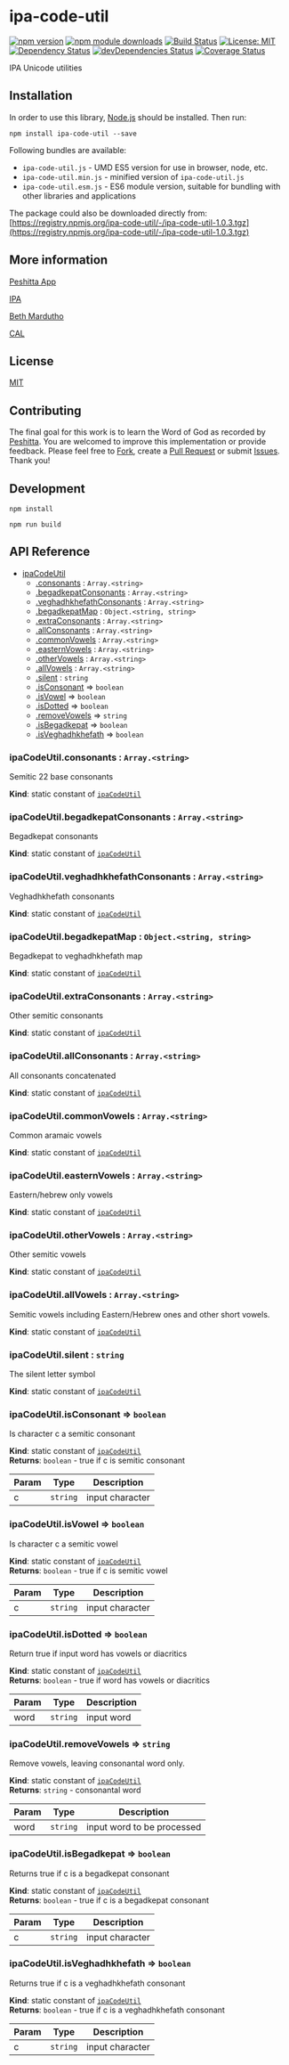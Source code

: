 # ipa-code-util

[![npm version](https://badge.fury.io/js/ipa-code-util.svg)](https://badge.fury.io/js/ipa-code-util)
[![npm module downloads](http://img.shields.io/npm/dt/ipa-code-util.svg)](https://www.npmjs.org/package/ipa-code-util)
[![Build Status](https://travis-ci.org/peshitta/ipa-code-util.svg?branch=master)](https://travis-ci.org/peshitta/ipa-code-util)
[![License: MIT](https://img.shields.io/badge/License-MIT-yellow.svg)](https://github.com/peshitta/ipa-code-util/blob/master/LICENSE)
[![Dependency Status](https://david-dm.org/peshitta/ipa-code-util.svg)](https://david-dm.org/peshitta/ipa-code-util)
[![devDependencies Status](https://david-dm.org/peshitta/ipa-code-util/dev-status.svg)](https://david-dm.org/peshitta/ipa-code-util?type=dev)
[![Coverage Status](https://coveralls.io/repos/github/peshitta/ipa-code-util/badge.svg?branch=master)](https://coveralls.io/github/peshitta/ipa-code-util?branch=master)

IPA Unicode utilities

## Installation

In order to use this library, [Node.js](https://nodejs.org) should be installed. 
Then run:
```
npm install ipa-code-util --save
```

Following bundles are available:
* `ipa-code-util.js` - UMD ES5 version for use in browser, node, etc.
* `ipa-code-util.min.js` - minified version of `ipa-code-util.js`
* `ipa-code-util.esm.js` - ES6 module version, suitable for bundling with other 
libraries and applications

The package could also be downloaded directly from:
[https://registry.npmjs.org/ipa-code-util/-/ipa-code-util-1.0.3.tgz](https://registry.npmjs.org/ipa-code-util/-/ipa-code-util-1.0.3.tgz)

## More information

[Peshitta App](https://peshitta.github.io)

[IPA](https://en.wikipedia.org/wiki/International_Phonetic_Alphabet)

[Beth Mardutho](https://sedra.bethmardutho.org/about/fonts)

[CAL](http://cal1.cn.huc.edu/searching/fullbrowser.html)

## License

[MIT](https://github.com/peshitta/ipa-code-util/blob/master/LICENSE)

## Contributing

The final goal for this work is to learn the Word of God as recorded by
[Peshitta](https://en.wikipedia.org/wiki/Peshitta).
You are welcomed to improve this implementation or provide feedback. Please
feel free to [Fork](https://help.github.com/articles/fork-a-repo/), create a
[Pull Request](https://help.github.com/articles/about-pull-requests/) or
submit [Issues](https://github.com/peshitta/ipa-code-util/issues).
Thank you!

## Development

```
npm install
```
```
npm run build
```

## API Reference

* [ipaCodeUtil](#module_ipaCodeUtil)
    * [.consonants](#module_ipaCodeUtil.consonants) : <code>Array.&lt;string&gt;</code>
    * [.begadkepatConsonants](#module_ipaCodeUtil.begadkepatConsonants) : <code>Array.&lt;string&gt;</code>
    * [.veghadhkhefathConsonants](#module_ipaCodeUtil.veghadhkhefathConsonants) : <code>Array.&lt;string&gt;</code>
    * [.begadkepatMap](#module_ipaCodeUtil.begadkepatMap) : <code>Object.&lt;string, string&gt;</code>
    * [.extraConsonants](#module_ipaCodeUtil.extraConsonants) : <code>Array.&lt;string&gt;</code>
    * [.allConsonants](#module_ipaCodeUtil.allConsonants) : <code>Array.&lt;string&gt;</code>
    * [.commonVowels](#module_ipaCodeUtil.commonVowels) : <code>Array.&lt;string&gt;</code>
    * [.easternVowels](#module_ipaCodeUtil.easternVowels) : <code>Array.&lt;string&gt;</code>
    * [.otherVowels](#module_ipaCodeUtil.otherVowels) : <code>Array.&lt;string&gt;</code>
    * [.allVowels](#module_ipaCodeUtil.allVowels) : <code>Array.&lt;string&gt;</code>
    * [.silent](#module_ipaCodeUtil.silent) : <code>string</code>
    * [.isConsonant](#module_ipaCodeUtil.isConsonant) ⇒ <code>boolean</code>
    * [.isVowel](#module_ipaCodeUtil.isVowel) ⇒ <code>boolean</code>
    * [.isDotted](#module_ipaCodeUtil.isDotted) ⇒ <code>boolean</code>
    * [.removeVowels](#module_ipaCodeUtil.removeVowels) ⇒ <code>string</code>
    * [.isBegadkepat](#module_ipaCodeUtil.isBegadkepat) ⇒ <code>boolean</code>
    * [.isVeghadhkhefath](#module_ipaCodeUtil.isVeghadhkhefath) ⇒ <code>boolean</code>

<a name="module_ipaCodeUtil.consonants"></a>

### ipaCodeUtil.consonants : <code>Array.&lt;string&gt;</code>
Semitic 22 base consonants

**Kind**: static constant of [<code>ipaCodeUtil</code>](#module_ipaCodeUtil)  
<a name="module_ipaCodeUtil.begadkepatConsonants"></a>

### ipaCodeUtil.begadkepatConsonants : <code>Array.&lt;string&gt;</code>
Begadkepat consonants

**Kind**: static constant of [<code>ipaCodeUtil</code>](#module_ipaCodeUtil)  
<a name="module_ipaCodeUtil.veghadhkhefathConsonants"></a>

### ipaCodeUtil.veghadhkhefathConsonants : <code>Array.&lt;string&gt;</code>
Veghadhkhefath consonants

**Kind**: static constant of [<code>ipaCodeUtil</code>](#module_ipaCodeUtil)  
<a name="module_ipaCodeUtil.begadkepatMap"></a>

### ipaCodeUtil.begadkepatMap : <code>Object.&lt;string, string&gt;</code>
Begadkepat to veghadhkhefath map

**Kind**: static constant of [<code>ipaCodeUtil</code>](#module_ipaCodeUtil)  
<a name="module_ipaCodeUtil.extraConsonants"></a>

### ipaCodeUtil.extraConsonants : <code>Array.&lt;string&gt;</code>
Other semitic consonants

**Kind**: static constant of [<code>ipaCodeUtil</code>](#module_ipaCodeUtil)  
<a name="module_ipaCodeUtil.allConsonants"></a>

### ipaCodeUtil.allConsonants : <code>Array.&lt;string&gt;</code>
All consonants concatenated

**Kind**: static constant of [<code>ipaCodeUtil</code>](#module_ipaCodeUtil)  
<a name="module_ipaCodeUtil.commonVowels"></a>

### ipaCodeUtil.commonVowels : <code>Array.&lt;string&gt;</code>
Common aramaic vowels

**Kind**: static constant of [<code>ipaCodeUtil</code>](#module_ipaCodeUtil)  
<a name="module_ipaCodeUtil.easternVowels"></a>

### ipaCodeUtil.easternVowels : <code>Array.&lt;string&gt;</code>
Eastern/hebrew only vowels

**Kind**: static constant of [<code>ipaCodeUtil</code>](#module_ipaCodeUtil)  
<a name="module_ipaCodeUtil.otherVowels"></a>

### ipaCodeUtil.otherVowels : <code>Array.&lt;string&gt;</code>
Other semitic vowels

**Kind**: static constant of [<code>ipaCodeUtil</code>](#module_ipaCodeUtil)  
<a name="module_ipaCodeUtil.allVowels"></a>

### ipaCodeUtil.allVowels : <code>Array.&lt;string&gt;</code>
Semitic vowels including Eastern/Hebrew ones and other short vowels.

**Kind**: static constant of [<code>ipaCodeUtil</code>](#module_ipaCodeUtil)  
<a name="module_ipaCodeUtil.silent"></a>

### ipaCodeUtil.silent : <code>string</code>
The silent letter symbol

**Kind**: static constant of [<code>ipaCodeUtil</code>](#module_ipaCodeUtil)  
<a name="module_ipaCodeUtil.isConsonant"></a>

### ipaCodeUtil.isConsonant ⇒ <code>boolean</code>
Is character c a semitic consonant

**Kind**: static constant of [<code>ipaCodeUtil</code>](#module_ipaCodeUtil)  
**Returns**: <code>boolean</code> - true if c is semitic consonant  

| Param | Type | Description |
| --- | --- | --- |
| c | <code>string</code> | input character |

<a name="module_ipaCodeUtil.isVowel"></a>

### ipaCodeUtil.isVowel ⇒ <code>boolean</code>
Is character c a semitic vowel

**Kind**: static constant of [<code>ipaCodeUtil</code>](#module_ipaCodeUtil)  
**Returns**: <code>boolean</code> - true if c is semitic vowel  

| Param | Type | Description |
| --- | --- | --- |
| c | <code>string</code> | input character |

<a name="module_ipaCodeUtil.isDotted"></a>

### ipaCodeUtil.isDotted ⇒ <code>boolean</code>
Return true if input word has vowels or diacritics

**Kind**: static constant of [<code>ipaCodeUtil</code>](#module_ipaCodeUtil)  
**Returns**: <code>boolean</code> - true if word has vowels or diacritics  

| Param | Type | Description |
| --- | --- | --- |
| word | <code>string</code> | input word |

<a name="module_ipaCodeUtil.removeVowels"></a>

### ipaCodeUtil.removeVowels ⇒ <code>string</code>
Remove vowels, leaving consonantal word only.

**Kind**: static constant of [<code>ipaCodeUtil</code>](#module_ipaCodeUtil)  
**Returns**: <code>string</code> - consonantal word  

| Param | Type | Description |
| --- | --- | --- |
| word | <code>string</code> | input word to be processed |

<a name="module_ipaCodeUtil.isBegadkepat"></a>

### ipaCodeUtil.isBegadkepat ⇒ <code>boolean</code>
Returns true if c is a begadkepat consonant

**Kind**: static constant of [<code>ipaCodeUtil</code>](#module_ipaCodeUtil)  
**Returns**: <code>boolean</code> - true if c is a begadkepat consonant  

| Param | Type | Description |
| --- | --- | --- |
| c | <code>string</code> | input character |

<a name="module_ipaCodeUtil.isVeghadhkhefath"></a>

### ipaCodeUtil.isVeghadhkhefath ⇒ <code>boolean</code>
Returns true if c is a veghadhkhefath consonant

**Kind**: static constant of [<code>ipaCodeUtil</code>](#module_ipaCodeUtil)  
**Returns**: <code>boolean</code> - true if c is a veghadhkhefath consonant  

| Param | Type | Description |
| --- | --- | --- |
| c | <code>string</code> | input character |

